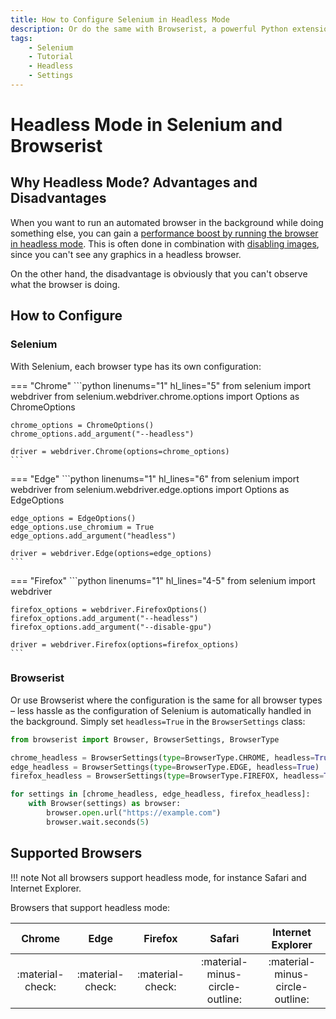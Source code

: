 ```yaml
---
title: How to Configure Selenium in Headless Mode
description: Or do the same with Browserist, a powerful Python extension to Selenium that makes it easier to configure your browser in headless mode with less code. Includes code examples for beginners and advanced users.
tags:
    - Selenium
    - Tutorial
    - Headless
    - Settings
---
```


# Headless Mode in Selenium and Browserist
## Why Headless Mode? Advantages and Disadvantages
When you want to run an automated browser in the background while doing something else, you can gain a [performance boost by running the browser in headless mode](../../performance/headless.md). This is often done in combination with [disabling images](disable-images.md), since you can't see any graphics in a headless browser.

On the other hand, the disadvantage is obviously that you can't observe what the browser is doing.

## How to Configure
### Selenium
With Selenium, each browser type has its own configuration:

=== "Chrome"
    ```python linenums="1" hl_lines="5"
    from selenium import webdriver
    from selenium.webdriver.chrome.options import Options as ChromeOptions

    chrome_options = ChromeOptions()
    chrome_options.add_argument("--headless")

    driver = webdriver.Chrome(options=chrome_options)
    ```

=== "Edge"
    ```python linenums="1" hl_lines="6"
    from selenium import webdriver
    from selenium.webdriver.edge.options import Options as EdgeOptions

    edge_options = EdgeOptions()
    edge_options.use_chromium = True
    edge_options.add_argument("headless")

    driver = webdriver.Edge(options=edge_options)
    ```

=== "Firefox"
    ```python linenums="1" hl_lines="4-5"
    from selenium import webdriver

    firefox_options = webdriver.FirefoxOptions()
    firefox_options.add_argument("--headless")
    firefox_options.add_argument("--disable-gpu")

    driver = webdriver.Firefox(options=firefox_options)
    ```

### Browserist
Or use Browserist where the configuration is the same for all browser types – less hassle as the configuration of Selenium is automatically handled in the background. Simply set `headless=True` in the `BrowserSettings` class:

```python linenums="1" hl_lines="3-5"
from browserist import Browser, BrowserSettings, BrowserType

chrome_headless = BrowserSettings(type=BrowserType.CHROME, headless=True)
edge_headless = BrowserSettings(type=BrowserType.EDGE, headless=True)
firefox_headless = BrowserSettings(type=BrowserType.FIREFOX, headless=True)

for settings in [chrome_headless, edge_headless, firefox_headless]:
    with Browser(settings) as browser:
        browser.open.url("https://example.com")
        browser.wait.seconds(5)
```

## Supported Browsers

!!! note
    Not all browsers support headless mode, for instance Safari and Internet Explorer.

Browsers that support headless mode:

<div id="headless-supported-browsers-table"></div>

| Chrome           | Edge             | Firefox          | Safari                          | Internet Explorer               |
| :--------------: | :--------------: | :--------------: | :-----------------------------: | :-----------------------------: |
| :material-check: | :material-check: | :material-check: | :material-minus-circle-outline: | :material-minus-circle-outline: |
